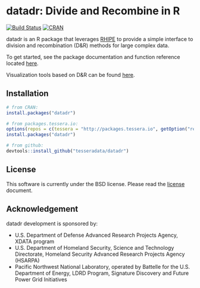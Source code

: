 # datadr: Divide and Recombine in R

[![Build Status](https://travis-ci.org/tesseradata/datadr.svg?branch=master)](https://travis-ci.org/tesseradata/datadr)
[![CRAN](http://www.r-pkg.org/badges/version/datadr)](https://cran.r-project.org/package=datadr)

datadr is an R package that leverages [RHIPE](https://github.com/tesseradata/RHIPE) to provide a simple interface to division and recombination (D&R) methods for large complex data.

To get started, see the package documentation and function reference located [here](http://tesseradata.github.com/datadr).

Visualization tools based on D&R can be found [here](https://github.com/tesseradata/trelliscope).

## Installation

```r
# from CRAN:
install.packages("datadr")

# from packages.tessera.io:
options(repos = c(tessera = "http://packages.tessera.io", getOption("repos")))
install.packages("datadr")

# from github:
devtools::install_github("tesseradata/datadr")
```

## License

This software is currently under the BSD license.  Please read the [license](https://github.com/tesseradata/datadr/blob/master/LICENSE.md) document.

## Acknowledgement

datadr development is sponsored by:

- U.S. Department of Defense Advanced Research Projects Agency, XDATA program
- U.S. Department of Homeland Security, Science and Technology Directorate, Homeland Security Advanced Research Projects Agency (HSARPA)
- Pacific Northwest National Laboratory, operated by Battelle for the U.S. Department of Energy, LDRD Program, Signature Discovery and Future Power Grid Initiatives

